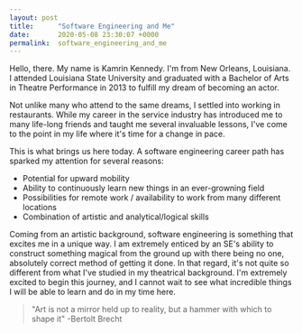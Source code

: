 ```yaml
---
layout: post
title:      "Software Engineering and Me"
date:       2020-05-08 23:30:07 +0000
permalink:  software_engineering_and_me
---
```



Hello, there. My name is Kamrin Kennedy. I'm from New Orleans, Louisiana. I attended Louisiana State University and graduated with a Bachelor of Arts in Theatre Performance in 2013 to fulfill my dream of becoming an actor.

Not unlike many who attend to the same dreams, I settled into working in restaurants. While my career in the service industry has introduced me to many life-long friends and taught me several invaluable lessons, I've come to the point in my life where it's time for a change in pace.

This is what brings us here today. A software engineering career path has sparked my attention for several reasons:

* Potential for upward mobility
* Ability to continuously learn new things in an ever-growning field
* Possibilities for remote work / availability to work from many different locations
* Combination of artistic and analytical/logical skills

Coming from an artistic background, software engineering is something that excites me in a unique way. I am extremely enticed by an SE's ability to construct something magical from the ground up with there being no one, absolutely correct method of getting it done. In that regard, it's not quite so different from what I've studied in my theatrical background. I'm extremely excited to begin this journey, and I cannot wait to see what incredible things I will be able to learn and do in my time here. 

> "Art is not a mirror held up to reality, but a hammer with which to shape it"
> -Bertolt Brecht
